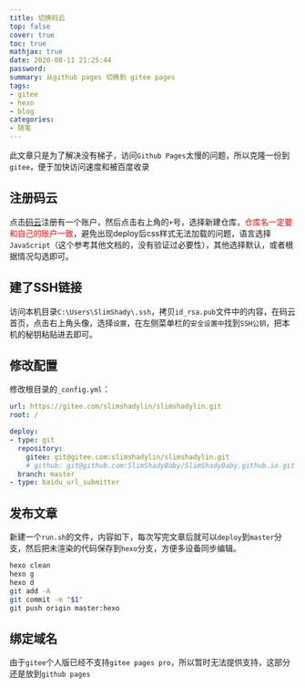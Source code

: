 ```yaml
---
title: 切换码云
top: false
cover: true
toc: true
mathjax: true
date: 2020-08-11 21:25:44
password:
summary: 从github pages 切换到 gitee pages
tags:
- gitee
- hexo
- blog
categories:
- 随笔
---
```


此文章只是为了解决没有梯子，访问`Github Pages`太慢的问题，所以克隆一份到`gitee`，便于加快访问速度和被百度收录

## 注册码云

点击[码云](https://gitee.com/)注册有一个账户，然后点击右上角的`+`号，选择新建仓库，<font face="黑体" color=red>仓库名一定要和自己的账户一致</font>，避免出现deploy后css样式无法加载的问题，语言选择`JavaScript`（这个参考其他文档的，没有验证过必要性），其他选择默认，或者根据情况勾选即可。

## 建了SSH链接

访问本机目录`C:\Users\SlimShady\.ssh`，拷贝`id_rsa.pub`文件中的内容，在码云首页，点击右上角头像，选择`设置`，在左侧菜单栏的`安全设置中`找到`SSH公钥`，把本机的秘钥粘贴进去即可。

## 修改配置

修改根目录的`_config.yml`：

```yml
url: https://gitee.com/slimshadylin/slimshadylin.git
root: /

deploy:
- type: git
  repository:
    gitee: git@gitee.com:slimshadylin/slimshadylin.git
    # github: git@github.com:SlimShadyBaby/SlimShadyBaby.github.io.git
  branch: master
- type: baidu_url_submitter
```

## 发布文章

新建一个`run.sh`的文件，内容如下，每次写完文章后就可以`deploy`到`master`分支，然后把未渲染的代码保存到`hexo`分支，方便多设备同步编辑。

```bash
hexo clean
hexo g
hexo d
git add -A
git commit -m "$1"
git push origin master:hexo
```

## 绑定域名

由于`gitee`个人版已经不支持`gitee pages pro`，所以暂时无法提供支持，这部分还是放到`github pages`
